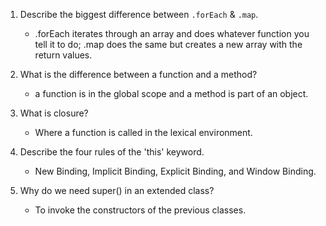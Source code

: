 1. Describe the biggest difference between `.forEach` & `.map`.
   - .forEach iterates through an array and does whatever function you tell it to do; .map does the same but creates a new array with the return values.

2. What is the difference between a function and a method?
   - a function is in the global scope and a method is part of an object.

3. What is closure?
   - Where a function is called in the lexical environment.

4. Describe the four rules of the 'this' keyword.
   - New Binding, Implicit Binding, Explicit Binding, and Window Binding.

5. Why do we need super() in an extended class?
   - To invoke the constructors of the previous classes.
